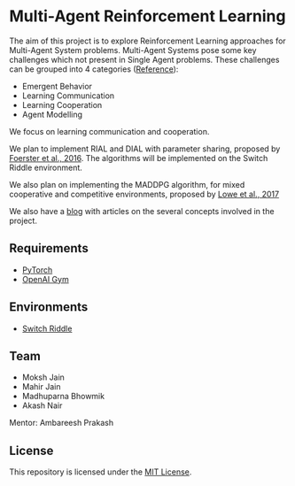 # Multi-Agent Reinforcement Learning

The aim of this project is to explore Reinforcement Learning approaches for Multi-Agent System problems. Multi-Agent Systems pose some key challenges which not present in Single Agent problems. These challenges can be grouped into 4 categories ([Reference](https://arxiv.org/abs/1810.05587)):
* Emergent Behavior
* Learning Communication
* Learning Cooperation
* Agent Modelling

We focus on learning communication and cooperation. 

We plan to implement RIAL and DIAL with parameter sharing, proposed by [Foerster et al., 2016](https://arxiv.org/abs/1605.06676). The algorithms will be implemented on the Switch Riddle environment.

We also plan on implementing the MADDPG algorithm, for mixed cooperative and competitive environments, proposed by [Lowe et al., 2017](https://arxiv.org/abs/1706.02275)

We also have a [blog](https://marl-ieee-nitk.github.io) with articles on the several concepts involved in the project.  

## Requirements
* [PyTorch](https://pytorch.org/)
* [OpenAI Gym](https://gym.openai.com/)

## Environments
* [Switch Riddle](http://www.cut-the-knot.org/Probability/LightBulbs.shtml)

## Team
* Moksh Jain
* Mahir Jain
* Madhuparna Bhowmik
* Akash Nair

Mentor: Ambareesh Prakash

## License
This repository is licensed under the [MIT License](https://github.com/IEEE-NITK/Multi-Agent-Reinforcement-Learning/blob/master/LICENSE.md). 